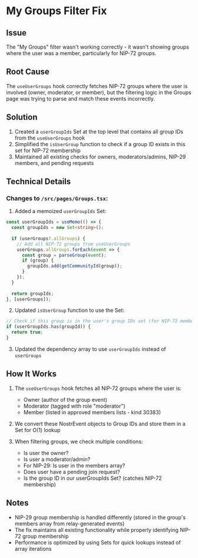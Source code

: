 # My Groups Filter Fix

## Issue
The "My Groups" filter wasn't working correctly - it wasn't showing groups where the user was a member, particularly for NIP-72 groups.

## Root Cause
The `useUserGroups` hook correctly fetches NIP-72 groups where the user is involved (owner, moderator, or member), but the filtering logic in the Groups page was trying to parse and match these events incorrectly.

## Solution
1. Created a `userGroupIds` Set at the top level that contains all group IDs from the `useUserGroups` hook
2. Simplified the `isUserGroup` function to check if a group ID exists in this set for NIP-72 membership
3. Maintained all existing checks for owners, moderators/admins, NIP-29 members, and pending requests

## Technical Details

### Changes to `/src/pages/Groups.tsx`:

1. Added a memoized `userGroupIds` Set:
```typescript
const userGroupIds = useMemo(() => {
  const groupIds = new Set<string>();
  
  if (userGroups?.allGroups) {
    // Add all NIP-72 groups from useUserGroups
    userGroups.allGroups.forEach(event => {
      const group = parseGroup(event);
      if (group) {
        groupIds.add(getCommunityId(group));
      }
    });
  }
  
  return groupIds;
}, [userGroups]);
```

2. Updated `isUserGroup` function to use the Set:
```typescript
// Check if this group is in the user's group IDs set (for NIP-72 membership)
if (userGroupIds.has(groupId)) {
  return true;
}
```

3. Updated the dependency array to use `userGroupIds` instead of `userGroups`

## How It Works

1. The `useUserGroups` hook fetches all NIP-72 groups where the user is:
   - Owner (author of the group event)
   - Moderator (tagged with role "moderator")
   - Member (listed in approved members lists - kind 30383)

2. We convert these NostrEvent objects to Group IDs and store them in a Set for O(1) lookup

3. When filtering groups, we check multiple conditions:
   - Is user the owner?
   - Is user a moderator/admin?
   - For NIP-29: Is user in the members array?
   - Does user have a pending join request?
   - Is the group ID in our userGroupIds Set? (catches NIP-72 membership)

## Notes

- NIP-29 group membership is handled differently (stored in the group's members array from relay-generated events)
- The fix maintains all existing functionality while properly identifying NIP-72 group membership
- Performance is optimized by using Sets for quick lookups instead of array iterations